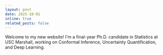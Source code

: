 ```yaml
---
layout: post
date: 2025-10-01
inline: true
related_posts: false
---
```


Welcome to my new website! I'm a final-year Ph.D. candidate in Statistics at USC Marshall, working on Conformal Inference, Uncertainty Quantification, and Deep Learning. 
